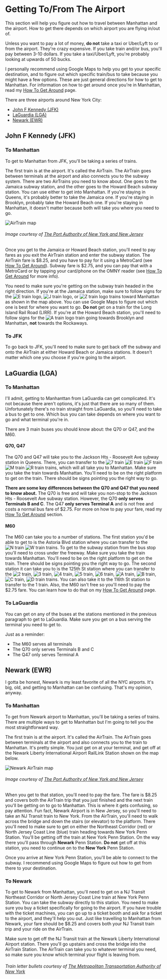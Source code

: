 # Getting To/From The Airport

This section will help you figure out how to travel between Manhattan and the airport. How to get there depends
on which airport you are flying in/out of. 

Unless you want to pay a lot of money, **do not** take a taxi or Uber/Lyft to or from the airport. They're crazy expensive.
If you take train and/or bus, you'll pay between 3-10 dollars. If you take a taxi/Uber/Lyft, you're probably looking at upwards
of 50 bucks. 

I personally recommend using Google Maps to help you get to your specific destination, and to figure out which specific train/bus 
to take because you might have a few options. These are just general directions for how to get to Manhattan. For information on 
how to get around once you're in Manhattan, read my [How To Get Around](gettingaround.md) page. 

There are three airports around New York City:

* [John F Kennedy (JFK)](#john-f-kennedy-jfk)
* [LaGuardia (LGA)](#laguardia-lga)
* [Newark (EWR)](#newark-ewr)

## John F Kennedy (JFK)

### To Manhattan

To get to Manhattan from JFK, you'll be taking a series of trains. 

The first train is at the airport. It's called the AirTrain. The AirTrain goes between terminals at the airport
and also connects you to the subway system. There are two AirTrains you need to know about. One goes to the Jamaica 
subway station, and the other goes to the Howard Beach subway station. You can use either to get into Manhattan. If 
you're staying in Queens, it's probably better to take the Jamaica one. If you're staying in Brooklyn, probably take 
the Howard Beach one. If you're staying in Manhattan, it doesn't matter because both will take you where you need to go. 

![AirTrain map](img/jfk-airTrain-graphic.png)

###### Image courtesy of [The Port Authority of New York and New Jersey](https://www.panynj.gov/)

Once you get to the Jamaica or Howard Beach station, you'll need to pay fares as you exit the AirTrain station and enter 
the subway station. The AirTrain fare is $8.25, and you have to pay for it using a MetroCard (see [How To Get Around](gettingaround.md)).
Subway fare is $2.75, and you can pay that with a MetroCard or by tapping your card/phone on the OMNY reader (see
[How To Get Around](gettingaround.md) for more info).

You need to make sure you're getting on the subway train headed in the right direction. If you're at the Jamaica station, 
make sure to follow signs for the ![E train logo](img/e.png), ![J train logo](img/j.png), or ![Z train logo](img/z.png)
trains toward Manhattan as shown in the map above. You can use Google Maps to figure out which one is best for where you
want to go. **Do not** get on a train for the Long Island Rail Road (LIRR). If you're at the Howard Beach station, you'll 
need to follow signs for the ![A train logo](img/a.png) train going towards Brooklyn and Manhattan, **not** towards the 
Rockaways. 

### To JFK

To go back to JFK, you'll need to make sure to get back off the subway and onto the AirTrain at either Howard Beach or Jamaica 
stations. It doesn't matter which one you choose if you're going to the airport.


## LaGuardia (LGA)

### To Manhattan

I'll admit, getting to Manhanttan from LaGuardia can get complicated. It's not because there aren't options, it's just that there are so many of them. 
Unfortunately there's no train straight from LaGuardia, so you'll need to take a bus to get to one. Which bus you can take depends on where you want
to go and what terminal you're in. 

There are 3 main buses you should know about: the Q70 or Q47, and the M60. 

#### Q70, Q47

The Q70 and Q47 will take you to the Jackson Hts - Roosevelt Ave subway station in Queens. There, you can transfer to 
the ![7 train](img/7.png) ![E train](img/e.png) ![F train](img/f.png) ![M train](img/m.png) ![R train](img/r.png) trains, which will all take 
you to Manhattan. Make sure you take the train towards Manhattan. You'll need to be on the right platform to get on the train. There should 
be signs pointing you the right way to go. 

**There are some key differences between the Q70 and Q47 that you need to know about.** The Q70 is free and will take you non-stop to the Jackson 
Hts - Roosevelt Ave subway station. However, the Q70 **only serves Terminals B and C**. The Q47 **only serves Terminal A** and is not free and costs a 
normal bus fare of $2.75. For more on how to pay your fare, read my [How To Get Around](gettingaround.md) section. 

#### M60

The M60 can take you to a number of stations. The first station you'd be able to get to is the Astoria Blvd station where you can transfer to the 
![N train](img/n.png) ![W train](img/w.png) trains. To get to the subway station from the bus stop you'll need to cross under the freeway. Make sure 
you take the train towards Manhattan. You'll need to be on the right platform to get on the train. There should be signs pointing you the right 
way to go. The second station it can take you to is the 125th St station where you can transfer to the ![2 train](img/2.png), ![3 train](img/3.png), ![4 train](img/4.png), ![5 train](img/5.png), ![6 train](img/6.png), ![A train](img/a.png), ![B train](img/b.png), ![C train](img/c.png), ![D train](img/d.png) trains. You can 
also take it to the 116th St station to transfer to the 1 train. Also, the M60 isn't free so you'll need to pay the $2.75 fare. You can learn how 
to do that on my [How To Get Around](gettingaround.md) page. 

### To LaGuardia

You can get on any of the buses at the stations mentioned in the previous paragraph to get to LaGuardia. Make sure you get on a bus serving the 
terminal you need to get to.

Just as a reminder:

* The M60 serves all terminals
* The Q70 only serves Terminals B and C
* The Q47 only serves Terminal A

## Newark (EWR)

I gotta be honest, Newark is my least favorite of all the NYC airports. It's big, old, and getting to Manhattan can be confusing.
That's my opinion, anyway. 

### To Manhattan

To get from Newark airport to Manhattan, you'll be taking a series of trains. There are multiple ways to get to Manhattan but I'm going to tell you the most straightforward  way.

The first train is at the airport. It's called the AirTrain. The AirTrain goes between terminals at the airport
and also connects you to the train to Manhattan. It's pretty simple. You just get on at your terminal, and get off at the Newark Liberty International 
Airport RailLink Station shown on the map below. 

![Newark AirTrain map](img/NewarkAirTrain.png)

###### Image courtesy of [The Port Authority of New York and New Jersey](https://www.panynj.gov/)

When you get to that station, you'll need to pay the fare. The fare is $8.25 and covers both the AirTrain trip that you just finished and the next train 
you'll be getting on to go to Manhattan. This is where it gets confusing, so pay attention. Fun fact, Newark Airport is in New Jersey, so you'll need to take an NJ Transit 
train to New York. From the AirTrain, you'll need to walk across the bridge and down the stairs (or elevator) to the platform. There you'll need to 
make sure to get on either the Northeast Corridor (red) or North Jersey Coast Line (blue) train heading towards New York Penn Station. You'll be getting
off the train at New York Penn Station. On the way there you'll pass through **Newark** Penn Station. **Do not** get off at this station, you need to continue on to the **New York** Penn Station.

Once you arrive at New York Penn Station, you'll be able to connect to the subway. I recommend using Google Maps
to figure out how to get from there to your destination. 

### To Newark

To get to Newark from Manhattan, you'll need to get on a NJ Transit Northeast Corridor or North Jersey Coast Line train at 
New York Penn Station. You can take the subway directly to this station. You need to make sure you buy a ticket 
specifically for going to the airport. If you have trouble with the ticket machines, you can go up to a ticket 
booth and ask for a ticket to the airport, and they'll help you out. Just like travelling to Manhattan from Newark,
your fare should be $8.25 and covers both your NJ Transit train trip and your ride on the AirTrain.

Make sure to get off the NJ Transit train at the Newark Liberty International Airport station. There you'll go upstairs
and cross the bridge into the AirTrain Station. The AirTrain can take you to whatever terminal you need, so make 
sure you know which terminal your flight is leaving from. 

###### Train letter bullets courtesy of [The Metropolitan Transportation Authority of New York](https://new.mta.info)

